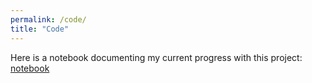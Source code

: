 ```yaml
---
permalink: /code/
title: "Code"
---
```


Here is a notebook documenting my current progress with this project: 
[notebook](https://colab.research.google.com/drive/1aj2EQz80KDp2s91qNRajf4uKP-U7cYNu#scrollTo=NBTWNx9CFNSX)

